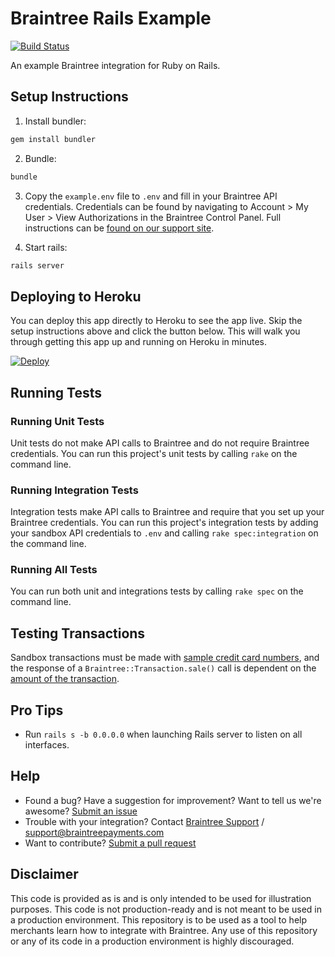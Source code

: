 # Braintree Rails Example

[![Build Status](https://travis-ci.org/braintree/braintree_rails_example.svg?branch=master)](https://travis-ci.org/braintree/braintree_rails_example)

An example Braintree integration for Ruby on Rails.

## Setup Instructions

1. Install bundler:

  ```sh
  gem install bundler
  ```

2. Bundle:

  ```sh
  bundle
  ```

3. Copy the `example.env` file to `.env` and fill in your Braintree API credentials. Credentials can be found by navigating to Account > My User > View Authorizations in the Braintree Control Panel. Full instructions can be [found on our support site](https://articles.braintreepayments.com/control-panel/important-gateway-credentials#api-credentials).

4. Start rails:

  ```sh
  rails server
  ```

## Deploying to Heroku

You can deploy this app directly to Heroku to see the app live. Skip the setup instructions above and click the button below. This will walk you through getting this app up and running on Heroku in minutes.

[![Deploy](https://www.herokucdn.com/deploy/button.svg)](https://heroku.com/deploy?template=https://github.com/braintree/braintree_rails_example&env[BT_ENVIRONMENT]=sandbox)

## Running Tests

### Running Unit Tests

Unit tests do not make API calls to Braintree and do not require Braintree credentials. You can run this project's unit tests by
calling `rake` on the command line.

### Running Integration Tests

Integration tests make API calls to Braintree and require that you set up your Braintree credentials. You can run this project's integration tests by adding your sandbox API credentials to `.env` and calling `rake spec:integration` on the command line.

### Running All Tests

You can run both unit and integrations tests by calling `rake spec` on the command line.

## Testing Transactions

Sandbox transactions must be made with [sample credit card numbers](https://developers.braintreepayments.com/reference/general/testing/ruby#credit-card-numbers), and the response of a `Braintree::Transaction.sale()` call is dependent on the [amount of the transaction](https://developers.braintreepayments.com/reference/general/testing/ruby#test-amounts).

## Pro Tips

 * Run `rails s -b 0.0.0.0` when launching Rails server to listen on all interfaces.

## Help

 * Found a bug? Have a suggestion for improvement? Want to tell us we're awesome? [Submit an issue](https://github.com/braintree/braintree_rails_example/issues)
 * Trouble with your integration? Contact [Braintree Support](https://support.braintreepayments.com/) / support@braintreepayments.com
 * Want to contribute? [Submit a pull request](https://help.github.com/articles/creating-a-pull-request)

## Disclaimer

This code is provided as is and is only intended to be used for illustration purposes. This code is not production-ready and is not meant to be used in a production environment. This repository is to be used as a tool to help merchants learn how to integrate with Braintree. Any use of this repository or any of its code in a production environment is highly discouraged.
